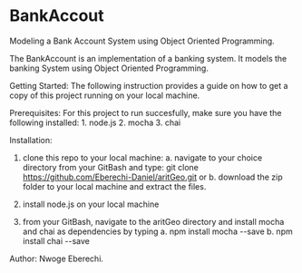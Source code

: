 # BankAccout
Modeling a Bank Account System using Object Oriented Programming.

The BankAccount is an implementation of a banking system. It models the banking System using Object Oriented Programming.

Getting Started:
The following instruction provides a guide on how to get a copy of this project running on your local machine.

Prerequisites:
For this project to run succesfully, make sure you have the following installed:
	1. node.js
	2. mocha
	3. chai

Installation:
1. clone this repo to your local machine:
	a. navigate to your choice directory from your GitBash and type:
		git clone https://github.com/Eberechi-Daniel/aritGeo.git or
	b. download the zip folder to your local machine and extract the files.

2. install node.js on your local machine

3. from your GitBash, navigate to the aritGeo directory and install mocha and chai as dependencies by typing
	a. npm install mocha --save 
	b. npm install chai --save


Author:
Nwoge Eberechi. 
